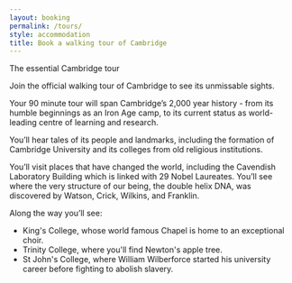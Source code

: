 ```yaml
---
layout: booking
permalink: /tours/
style: accommodation
title: Book a walking tour of Cambridge
---
```

<!-- <div class="loading">
	<h2>Loading...</h2>
</div>  -->

<div id="next-up-container" class="transparent" style="height: 0 !important; margin: 0 !important;">
	<div id="next-up-header" ><p>The essential Cambridge tour</p></div>
	<div id="tour-container">
		<div id="tour-description">
			<p>Join the official walking tour of Cambridge to see its unmissable sights.</p>
			<p>Your 90 minute tour will span Cambridge’s 2,000 year history - from its humble beginnings as an Iron Age camp, to its current status as world-leading centre of learning and research.</p>
			<p>You’ll hear tales of its people and landmarks, including the formation of Cambridge University and its colleges from old religious institutions.</p>
			<p>You’ll visit places that have changed the world, including the Cavendish Laboratory Building which is linked with 29 Nobel Laureates. You’ll see where the very structure of our being, the double helix DNA, was discovered by Watson, Crick, Wilkins, and Franklin.</p>
			<p>Along the way you’ll see:</p>
			<ul>
				<li> King's College, whose world famous Chapel is home to an exceptional choir.</li>
			    <li> Trinity College, where you'll find Newton's apple tree.</li>
			    <li> St John's College, where William Wilberforce started his university career before fighting to abolish slavery.</li>
			</ul>
		</div>
	</div>
</div>

<div data-gyg-href="https://widget.getyourguide.com/default/activites.frame" data-gyg-locale-code="en-US" data-gyg-widget="activities" data-gyg-number-of-items="24" data-gyg-excluded-tour-ids="2095,18407,85239" data-gyg-partner-id="4BFP0TS" data-gyg-q="Cambridge"></div>
  
<script>
	document.addEventListener('DOMContentLoaded', function() {

		var tag = document.createElement("script");
		tag.setAttribute("async", "");
		tag.setAttribute("defer", "");
		tag.setAttribute("data-gyg-partner-id", "4BFP0TS");
		tag.src = "https://widget.getyourguide.com/dist/pa.umd.production.min.js"
		document.getElementsByTagName("head")[0].appendChild(tag);

	}, false);
</script>